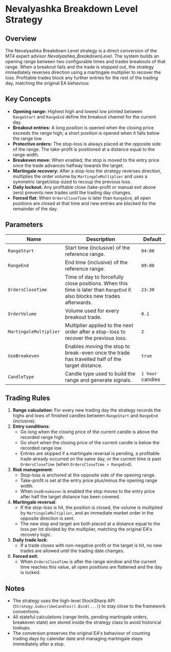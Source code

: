 # Nevalyashka Breakdown Level Strategy

## Overview
The Nevalyashka Breakdown Level strategy is a direct conversion of the MT4 expert advisor *Nevalyashka_BreakdownLevel*. The system builds an opening range between two configurable times and trades breakouts of that range. When a breakout fails and the trade is stopped out, the strategy immediately reverses direction using a martingale multiplier to recover the loss. Profitable trades block any further entries for the rest of the trading day, matching the original EA behaviour.

## Key Concepts
- **Opening range:** Highest high and lowest low printed between `RangeStart` and `RangeEnd` define the breakout channel for the current day.
- **Breakout entries:** A long position is opened when the closing price exceeds the range high; a short position is opened when it falls below the range low.
- **Protective orders:** The stop-loss is always placed at the opposite side of the range. The take-profit is positioned at a distance equal to the range width.
- **Breakeven move:** When enabled, the stop is moved to the entry price once the trade advances halfway towards the target.
- **Martingale recovery:** After a stop-loss the strategy reverses direction, multiplies the order volume by `MartingaleMultiplier` and uses a symmetric target/stop sized to recoup the previous loss.
- **Daily lockout:** Any profitable close (take-profit or manual exit above zero) prevents new trades until the trading day changes.
- **Forced flat:** When `OrdersCloseTime` is later than `RangeEnd`, all open positions are closed at that time and new entries are blocked for the remainder of the day.

## Parameters
| Name | Description | Default |
| ---- | ----------- | ------- |
| `RangeStart` | Start time (inclusive) of the reference range. | `04:00` |
| `RangeEnd` | End time (inclusive) of the reference range. | `09:00` |
| `OrdersCloseTime` | Time of day to forcefully close positions. When this time is later than `RangeEnd` it also blocks new trades afterwards. | `23:30` |
| `OrderVolume` | Volume used for every breakout trade. | `0.1` |
| `MartingaleMultiplier` | Multiplier applied to the next order after a stop-loss to recover the previous loss. | `2` |
| `UseBreakeven` | Enables moving the stop to break-even once the trade has travelled half of the target distance. | `true` |
| `CandleType` | Candle type used to build the range and generate signals. | `1 hour` candles |

## Trading Rules
1. **Range calculation**: For every new trading day the strategy records the highs and lows of finished candles between `RangeStart` and `RangeEnd` (inclusive).
2. **Entry conditions**:
   - Go long when the closing price of the current candle is above the recorded range high.
   - Go short when the closing price of the current candle is below the recorded range low.
   - Entries are skipped if a martingale reversal is pending, a profitable trade already occurred on the same day, or the current time is past `OrdersCloseTime` (when `OrdersCloseTime > RangeEnd`).
3. **Risk management**:
   - Stop-loss is anchored at the opposite side of the opening range.
   - Take-profit is set at the entry price plus/minus the opening range width.
   - When `UseBreakeven` is enabled the stop moves to the entry price after half the target distance has been covered.
4. **Martingale reversal**:
   - If the stop-loss is hit, the position is closed, the volume is multiplied by `MartingaleMultiplier`, and an immediate market order in the opposite direction is sent.
   - The new stop and target are both placed at a distance equal to the loss per lot divided by the multiplier, matching the original EA's recovery logic.
5. **Daily trade lock**:
   - If a trade closes with non-negative profit or the target is hit, no new trades are allowed until the trading date changes.
6. **Forced exit**:
   - When `OrdersCloseTime` is after the range window and the current time reaches this value, all open positions are flattened and the day is locked.

## Notes
- The strategy uses the high-level StockSharp API (`Strategy.SubscribeCandles().Bind(...)`) to stay close to the framework conventions.
- All stateful calculations (range limits, pending martingale orders, breakeven state) are stored inside the strategy class to avoid historical lookups.
- The conversion preserves the original EA's behaviour of counting trading days by calendar date and managing martingale steps immediately after a stop.
